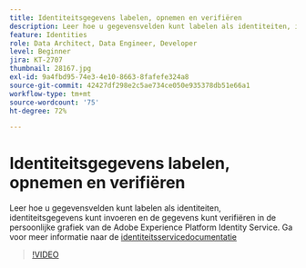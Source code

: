 ```yaml
---
title: Identiteitsgegevens labelen, opnemen en verifiëren
description: Leer hoe u gegevensvelden kunt labelen als identiteiten, identiteitsgegevens kunt invoeren en de gegevens kunt verifiëren in de persoonlijke grafiek van de Adobe Experience Platform Identity Service.
feature: Identities
role: Data Architect, Data Engineer, Developer
level: Beginner
jira: KT-2707
thumbnail: 28167.jpg
exl-id: 9a4fbd95-74e3-4e10-8663-8fafefe324a8
source-git-commit: 42427df298e2c5ae734ce050e935378db51e66a1
workflow-type: tm+mt
source-wordcount: '75'
ht-degree: 72%

---
```


# Identiteitsgegevens labelen, opnemen en verifiëren

Leer hoe u gegevensvelden kunt labelen als identiteiten, identiteitsgegevens kunt invoeren en de gegevens kunt verifiëren in de persoonlijke grafiek van de Adobe Experience Platform Identity Service. Ga voor meer informatie naar de [identiteitsservicedocumentatie](https://experienceleague.adobe.com/docs/experience-platform/identity/home.html?lang=nl)


>[!VIDEO](https://video.tv.adobe.com/v/28167?quality=12&learn=on)
